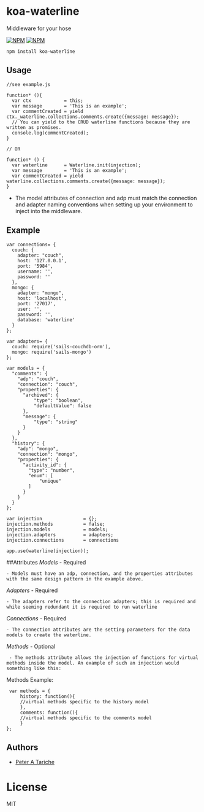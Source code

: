 # koa-waterline
  Middleware for your hose
  
  
[![NPM](https://nodei.co/npm/koa-waterline.png?downloads=true&downloadRank=true&stars=true)](https://nodei.co/npm/koa-waterline/) [![NPM](https://nodei.co/npm-dl/koa-waterline.png?months=6&height=3)](https://nodei.co/npm/koa-waterline/)



    npm install koa-waterline

## Usage

    //see example.js

    function* (){
      var ctx            = this;
      var message        = 'This is an example';
      var commentCreated = yield ctx._waterline.collections.comments.create({message: message});
      // You can yield to the CRUD waterline functions because they are written as promises.
      console.log(commentCreated);
    }

    // OR

    function* () {
      var waterline      = Waterline.init(injection);
      var message        = 'This is an example';
      var commentCreated = yield waterline.collections.comments.create({message: message});
    }

   * The model attributes of connection and adp must match the connection and adapter naming conventions when setting up your environment to inject into the middleware.

## Example

    var connections= {
      couch: {
        adapter: "couch",
        host: '127.0.0.1',
        port: '5984',
        username: '',
        password: ''
      },
      mongo: {
        adapter: "mongo",
        host: 'localhost',
        port: '27017',
        user: '',
        password: '',
        database: 'waterline'
      }
    };

    var adapters= {
      couch: require('sails-couchdb-orm'),
      mongo: require('sails-mongo')
    };

    var models = {
      "comments": {
        "adp": "couch",
        "connection": "couch",
        "properties": {
          "archived": {
              "type": "boolean",
              "defaultValue": false
          },
          "message": {
              "type": "string"
          }
        }
      },
      "history": {
        "adp": "mongo",
        "connection": "mongo",
        "properties": {
          "activity_id": {
            "type": "number",
            "enum": [
                "unique"
            ]
          }
        }
      }
    };

    var injection               = {};
    injection.methods           = false;
    injection.models            = models;
    injection.adapters          = adapters;
    injection.connections       = connections

    app.use(waterline(injection));


##Attributes
*Models* - Required

    - Models must have an adp, connection, and the properties attributes with the same design pattern in the example above.

*Adapters* - Required

    - The adapters refer to the connection adapters; this is required and while seeming redundant it is required to run waterline

*Connections* - Required

    - The connection attributes are the setting parameters for the data models to create the waterline.
*Methods* - Optional

     - The methods attribute allows the injection of functions for virtual methods inside the model. An example of such an injection would something like this:

Methods Example:

     var methods = {
         history: function(){
         //virtual methods specific to the history model
         },
         comments: function(){
         //virtual methods specific to the comments model
         }
    };

## Authors

  - [Peter A Tariche](https://github.com/ptariche)

# License

  MIT

